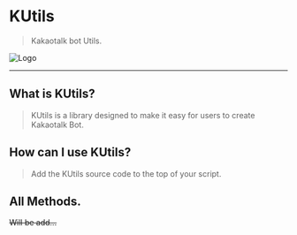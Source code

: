 # KUtils
> Kakaotalk bot Utils.

![Logo](https://blogthumb.pstatic.net/MjAxOTAxMTFfMTYy/MDAxNTQ3MjE3MjYyMjAy.zu4YQKbqflkpqmk-Pz7L4dSJzYk_wJJQeH_bDo8un-Ig.eAxgLcgXSHwmtCIp6M1Dt29feaL4_Ck9To7PAdw2xVMg.GIF.wltjdqls5304/logo.gif?type=w2)

-------

## What is KUtils?
> KUtils is a library designed to make it easy for users to create Kakaotalk Bot.

## How can I use KUtils?
> Add the KUtils source code to the top of your script.

## All Methods.
~~Will be add...~~ 